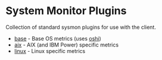 # System Monitor Plugins

Collection of standard sysmon plugins for use with the client.

- [base](os-base/README.md) - Base OS metrics (uses [oshi](https://github.com/oshi/oshi))
- [aix](os-aix/README.md) - AIX (and IBM Power) specific metrics
- [linux](os-linux/README.md) - Linux specific metrics
